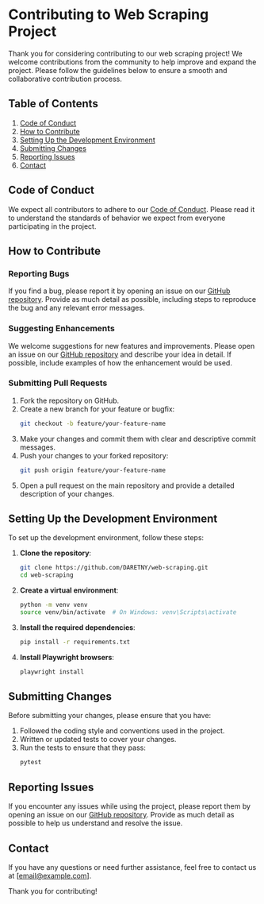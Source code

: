 # Contributing to Web Scraping Project

Thank you for considering contributing to our web scraping project! We welcome contributions from the community to help improve and expand the project. Please follow the guidelines below to ensure a smooth and collaborative contribution process.

## Table of Contents

1. [Code of Conduct](#code-of-conduct)
2. [How to Contribute](#how-to-contribute)
3. [Setting Up the Development Environment](#setting-up-the-development-environment)
4. [Submitting Changes](#submitting-changes)
5. [Reporting Issues](#reporting-issues)
6. [Contact](#contact)

## Code of Conduct

We expect all contributors to adhere to our [Code of Conduct](CODE_OF_CONDUCT.md). Please read it to understand the standards of behavior we expect from everyone participating in the project.

## How to Contribute

### Reporting Bugs

If you find a bug, please report it by opening an issue on our [GitHub repository](https://github.com/DARETNY/web-scraping/issues). Provide as much detail as possible, including steps to reproduce the bug and any relevant error messages.

### Suggesting Enhancements

We welcome suggestions for new features and improvements. Please open an issue on our [GitHub repository](https://github.com/DARETNY/web-scraping/issues) and describe your idea in detail. If possible, include examples of how the enhancement would be used.

### Submitting Pull Requests

1. Fork the repository on GitHub.
2. Create a new branch for your feature or bugfix:
   ```sh
   git checkout -b feature/your-feature-name
   ```
3. Make your changes and commit them with clear and descriptive commit messages.
4. Push your changes to your forked repository:
   ```sh
   git push origin feature/your-feature-name
   ```
5. Open a pull request on the main repository and provide a detailed description of your changes.

## Setting Up the Development Environment

To set up the development environment, follow these steps:

1. **Clone the repository**:
   ```sh
   git clone https://github.com/DARETNY/web-scraping.git
   cd web-scraping
   ```

2. **Create a virtual environment**:
   ```sh
   python -m venv venv
   source venv/bin/activate  # On Windows: venv\Scripts\activate
   ```

3. **Install the required dependencies**:
   ```sh
   pip install -r requirements.txt
   ```

4. **Install Playwright browsers**:
   ```sh
   playwright install
   ```

## Submitting Changes

Before submitting your changes, please ensure that you have:

1. Followed the coding style and conventions used in the project.
2. Written or updated tests to cover your changes.
3. Run the tests to ensure that they pass:
   ```sh
   pytest
   ```

## Reporting Issues

If you encounter any issues while using the project, please report them by opening an issue on our [GitHub repository](https://github.com/DARETNY/web-scraping/issues). Provide as much detail as possible to help us understand and resolve the issue.

## Contact

If you have any questions or need further assistance, feel free to contact us at [email@example.com].

Thank you for contributing!
